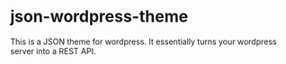 json-wordpress-theme
====================

This is a JSON theme for wordpress.  It essentially turns your wordpress server into a REST API.